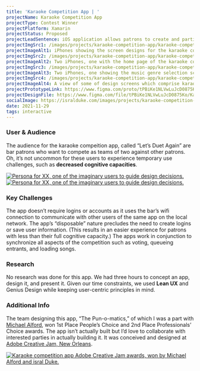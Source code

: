 ```yaml
---
title: 'Karaoke Competition App | '
projectName: Karaoke Competition App
projectType: Contest Winner
projectPlatform: Xamarin
projectStatus: Proposed
projectLeadSentence: iOS application allows patrons to create and participate in ad hoc karaoke competitions.
projectImgSrc1: /images/projects/karaoke-competition-app/karaoke-competition-app-adobe-creative-jam-winner-michael-alford-isral-duke.jpg
projectImageAlt1: iPhones showing the screen designs for the karaoke competiton app.
projectImgSrc2: /images/projects/karaoke-competition-app/karaoke-competition-app-designed-michael-alford-isral-duke-set-2.png
projectImageAlt2: Two iPhones, one with the home page of the karaoke competition app, and the other phone with the screen to set team name.
projectImgSrc3: /images/projects/karaoke-competition-app/karaoke-competition-app-designed-michael-alford-isral-duke-set-3.png
projectImageAlt3: Two iPhones, one showing the music genre selection screen, and other showing the song selection screen.
projectImgSrc4: /images/projects/karaoke-competition-app/karaoke-competition-app-canvas-designed-isral-duke-michael-alford.jpg
projectImageAlt4: A view of some of design screens which comprise karaoke competition app.
projectPrototypeLink: https://www.figma.com/proto/tPBiKe1NLVwLuJcD0875Ko/Karaoke-Competition?page-id=0%3A1&node-id=1%3A2&viewport=241%2C48%2C0.25&scaling=scale-down&starting-point-node-id=1%3A2
projectDesignFile: https://www.figma.com/file/tPBiKe1NLVwLuJcD0875Ko/Karaoke-Competition?node-id=0%3A1
socialImage: https://isralduke.com/images/projects/karaoke-competition-app/karaoke-competition-app-adobe-creative-jam-winner-michael-alford-isral-duke.jpg
date: 2021-11-29
tags: interactive
---
```

### User & Audience

The audience for the karaoke compeition app, called “Let’s Duet Again” are bar patrons who want to compete as teams of two against other patrons. Oh, it’s not uncommon for these users to experience temporary use challenges, such as **decreased cognitive capacities**.

<a data-fslightbox href="/images/projects/karaoke-competition-app/karaoke-competition-app-personas-isral-duke-1.jpg">
    <img src="/images/projects/karaoke-competition-app/karaoke-competition-app-personas-isral-duke-1.jpg" alt="Persona for XX, one of the imaginary users to guide design decisions.">
</a>
<a data-fslightbox href="/images/projects/karaoke-competition-app/karaoke-competition-app-personas-isral-duke-2.jpg">
    <img src="/images/projects/karaoke-competition-app/karaoke-competition-app-personas-isral-duke-2.jpg" alt="Persona for XX, one of the imaginary users to guide design decisions.">
</a>

### Key Challenges

The app doesn’t require logins or accounts as it uses the bar’s wifi connection to communicate with other users of the same app on the local network. The app’s “disposable” nature precludes the need to create logins or save user information. (This results in an easier experience for patrons with less than their full cognitive capacity.) The apps work in conjunction to synchronize all aspects of the competition such as voting, queueing entrants, and loading songs.

### Research

No research was done for this app. We had three hours to concept an app, design it, and present it. Given our time constraints, we used **Lean UX** and Genius Design while keeping user-centric principles in mind.

### Additional Info

The team designing this app, “The Pun-o-matics,” of which I was a part with [Michael Alford](https://www.michaelalford.com/), won 1st Place People’s Choice and 2nd Place Professionals’ Choice awards. The app isn’t actually built but I’d love to collaborate with interested parties in actually building it. It was conceived and designed at [Adobe Creative Jam, New Orleans](https://www.behance.net/gallery/66242371/New-Orleans-Creative-Jam-2018).

<a data-fslightbox href="/images/projects/karaoke-competition-app/karaoke-competition-app-adobe-creative-jam-winner-isral-duke-michael-alford.jpg">
    <img alt="Karaoke competition app Adobe Creative Jam awards, won by Michael Alford and isral Duke." src="/images/projects/karaoke-competition-app/karaoke-competition-app-adobe-creative-jam-winner-isral-duke-michael-alford.jpg">
</a>
